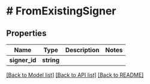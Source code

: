 # # FromExistingSigner

## Properties

Name | Type | Description | Notes
------------ | ------------- | ------------- | -------------
**signer_id** | **string** |  |

[[Back to Model list]](../../README.md#models) [[Back to API list]](../../README.md#endpoints) [[Back to README]](../../README.md)
